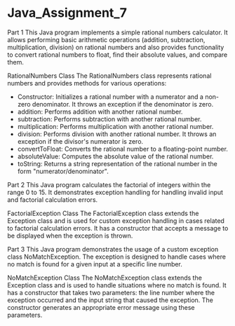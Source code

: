 # Java_Assignment_7

Part 1
This Java program implements a simple rational numbers calculator. It allows performing basic arithmetic operations (addition, subtraction, multiplication, division) on rational numbers and also provides functionality to convert rational numbers to float, find their absolute values, and compare them.

RationalNumbers Class
The RationalNumbers class represents rational numbers and provides methods for various operations:

- Constructor: Initializes a rational number with a numerator and a non-zero denominator. It throws an exception if the denominator is zero.
- addition: Performs addition with another rational number.
- subtraction: Performs subtraction with another rational number.
- multiplication: Performs multiplication with another rational number.
- division: Performs division with another rational number. It throws an exception if the divisor's numerator is zero.
- convertToFloat: Converts the rational number to a floating-point number.
- absoluteValue: Computes the absolute value of the rational number.
- toString: Returns a string representation of the rational number in the form "numerator/denominator".

Part 2
This Java program calculates the factorial of integers within the range 0 to 15. It demonstrates exception handling for handling invalid input and factorial calculation errors.

FactorialException Class
The FactorialException class extends the Exception class and is used for custom exception handling in cases related to factorial calculation errors. It has a constructor that accepts a message to be displayed when the exception is thrown.

Part 3
This Java program demonstrates the usage of a custom exception class NoMatchException. The exception is designed to handle cases where no match is found for a given input at a specific line number.

NoMatchException Class
The NoMatchException class extends the Exception class and is used to handle situations where no match is found. It has a constructor that takes two parameters: the line number where the exception occurred and the input string that caused the exception. The constructor generates an appropriate error message using these parameters.
